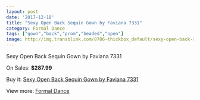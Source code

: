 ```yaml
---
layout: post
date: '2017-12-18'
title: "Sexy Open Back Sequin Gown by Faviana 7331"
category: Formal Dance
tags: ["gown","back","prom","beaded","open"]
image: http://img.transblink.com/8786-thickbox_default/sexy-open-back-sequin-gown-by-faviana-7331.jpg
---
```

Sexy Open Back Sequin Gown by Faviana 7331

On Sales: **$287.99**
<a href="https://www.transblink.com/en/formal-dance/2895-sexy-open-back-sequin-gown-by-faviana-7331.html"><amp-img layout="responsive" width="600" height="600" src="//img.transblink.com/8786-thickbox_default/sexy-open-back-sequin-gown-by-faviana-7331.jpg" alt="Sexy Open Back Sequin Gown by Faviana 7331 0" /></a>
<a href="https://www.transblink.com/en/formal-dance/2895-sexy-open-back-sequin-gown-by-faviana-7331.html"><amp-img layout="responsive" width="600" height="600" src="//img.transblink.com/8790-thickbox_default/sexy-open-back-sequin-gown-by-faviana-7331.jpg" alt="Sexy Open Back Sequin Gown by Faviana 7331 1" /></a>
<a href="https://www.transblink.com/en/formal-dance/2895-sexy-open-back-sequin-gown-by-faviana-7331.html"><amp-img layout="responsive" width="600" height="600" src="//img.transblink.com/8789-thickbox_default/sexy-open-back-sequin-gown-by-faviana-7331.jpg" alt="Sexy Open Back Sequin Gown by Faviana 7331 2" /></a>
<a href="https://www.transblink.com/en/formal-dance/2895-sexy-open-back-sequin-gown-by-faviana-7331.html"><amp-img layout="responsive" width="600" height="600" src="//img.transblink.com/8788-thickbox_default/sexy-open-back-sequin-gown-by-faviana-7331.jpg" alt="Sexy Open Back Sequin Gown by Faviana 7331 3" /></a>
<a href="https://www.transblink.com/en/formal-dance/2895-sexy-open-back-sequin-gown-by-faviana-7331.html"><amp-img layout="responsive" width="600" height="600" src="//img.transblink.com/8787-thickbox_default/sexy-open-back-sequin-gown-by-faviana-7331.jpg" alt="Sexy Open Back Sequin Gown by Faviana 7331 4" /></a>

Buy it: [Sexy Open Back Sequin Gown by Faviana 7331](https://www.transblink.com/en/formal-dance/2895-sexy-open-back-sequin-gown-by-faviana-7331.html "Sexy Open Back Sequin Gown by Faviana 7331")

View more: [Formal Dance](https://www.transblink.com/en/6-formal-dance "Formal Dance")